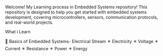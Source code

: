 Welcome!
My Learning process in Embedded Systems repository! This repository is designed to help you get started with embedded systems development, covering microcontrollers, sensors, communication protocols, and real-world projects.

What i Learn

📌 Basics of Embedded Systems-
Electrical Stream
   ✴️ Electricity 
   ✴️ Voltage 
   ✴️ Current 
   ✴️ Resistance 
   ✴️ Power 
   ✴️ Energy
   
   

